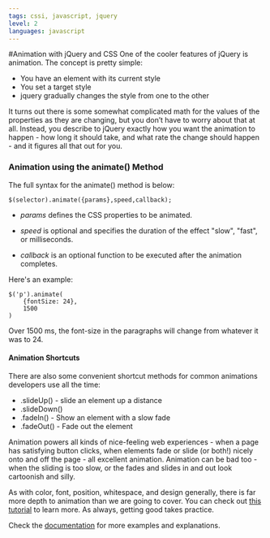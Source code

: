 ```yaml
---
tags: cssi, javascript, jquery
level: 2
languages: javascript
---
```

#Animation with jQuery and CSS
One of the cooler features of jQuery is animation. The concept is pretty simple:

- You have an element with its current style
- You set a target style
- jquery gradually changes the style from one to the other

It turns out there is some somewhat complicated math for the values of the properties as they are changing, but you don’t have to worry about that at all. Instead, you describe to jQuery exactly how you want the animation to happen - how long it should take, and what rate the change should happen - and it figures all that out for you.


### Animation using the animate() Method
The full syntax for the animate() method is below:

`$(selector).animate({params},speed,callback);`

* *params*  defines the CSS properties to be animated.

* *speed* is optional and  specifies the duration of the effect "slow", "fast", or milliseconds.

* *callback* is an optional function to be executed after the animation completes.

Here's an example:
```
$('p').animate(
    {fontSize: 24},
    1500
)
```
Over 1500 ms, the font-size in the paragraphs will change from whatever it was to 24.

#### Animation Shortcuts
There are also some convenient shortcut methods for common animations developers use all the time:
- .slideUp() - slide an element up a distance
- .slideDown()
- .fadeIn() - Show an element with a slow fade
- .fadeOut() - Fade out the element

Animation powers all kinds of nice-feeling web experiences - when a page has satisfying button clicks, when elements fade or slide (or both!) nicely onto and off the page - all excellent animation. Animation can be bad too - when the sliding is too slow, or the fades and slides in and out look cartoonish and silly.

As with color, font, position, whitespace, and design generally, there is far more depth to animation than we are going to cover. You can check out [this tutorial](http://www.sitepoint.com/guide-jquery-animate-method/) to learn more. As always, getting good takes practice.

Check the [documentation](https://api.jquery.com/category/effects/) for more examples and explanations.
